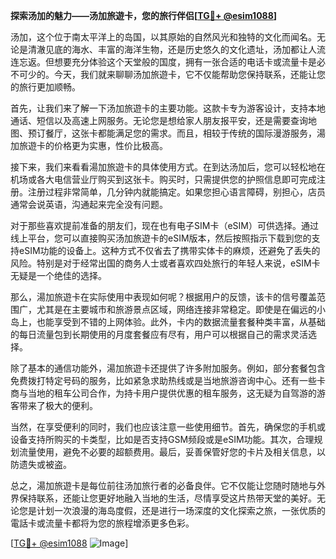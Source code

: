 **探索汤加的魅力——汤加旅遊卡，您的旅行伴侣[[TG💪+ @esim1088](https://t.me/s/esim1088)]**

汤加，这个位于南太平洋上的岛国，以其原始的自然风光和独特的文化而闻名。无论是清澈见底的海水、丰富的海洋生物，还是历史悠久的文化遗址，汤加都让人流连忘返。但想要充分体验这个天堂般的国度，拥有一张合适的电话卡或流量卡是必不可少的。今天，我们就来聊聊汤加旅遊卡，它不仅能帮助您保持联系，还能让您的旅行更加顺畅。

首先，让我们来了解一下汤加旅遊卡的主要功能。这款卡专为游客设计，支持本地通话、短信以及高速上网服务。无论您是想给家人朋友报平安，还是需要查询地图、预订餐厅，这张卡都能满足您的需求。而且，相较于传统的国际漫游服务，湯加旅遊卡的价格更为实惠，性价比极高。

接下来，我们来看看湯加旅遊卡的具体使用方式。在到达汤加后，您可以轻松地在机场或各大电信营业厅购买到这张卡。购买时，只需提供您的护照信息即可完成注册。注册过程非常简单，几分钟内就能搞定。如果您担心语言障碍，别担心，店员通常会说英语，沟通起来完全没有问题。

对于那些喜欢提前准备的朋友们，现在也有电子SIM卡（eSIM）可供选择。通过线上平台，您可以直接购买汤加旅遊卡的eSIM版本，然后按照指示下载到您的支持eSIM功能的设备上。这种方式不仅省去了携带实体卡的麻烦，还避免了丢失的风险。特别是对于经常出国的商务人士或者喜欢四处旅行的年轻人来说，eSIM卡无疑是一个绝佳的选择。

那么，湯加旅遊卡在实际使用中表现如何呢？根据用户的反馈，该卡的信号覆盖范围广，尤其是在主要城市和旅游景点区域，网络连接非常稳定。即使是在偏远的小岛上，也能享受到不错的上网体验。此外，卡内的数据流量套餐种类丰富，从基础的每日流量包到长期使用的月度套餐应有尽有，用户可以根据自己的需求灵活选择。

除了基本的通信功能外，湯加旅遊卡还提供了许多附加服务。例如，部分套餐包含免费拨打特定号码的服务，比如紧急求助热线或是当地旅游咨询中心。还有一些卡商与当地的租车公司合作，为持卡用户提供优惠的租车服务，这无疑为自驾游的游客带来了极大的便利。

当然，在享受便利的同时，我们也应该注意一些使用细节。首先，确保您的手机或设备支持所购买的卡类型，比如是否支持GSM频段或是eSIM功能。其次，合理规划流量使用，避免不必要的超额费用。最后，妥善保管好您的卡片及相关信息，以防遗失或被盗。

总之，湯加旅遊卡是每位前往汤加旅行者的必备良伴。它不仅能让您随时随地与外界保持联系，还能让您更好地融入当地的生活，尽情享受这片热带天堂的美好。无论您是计划一次浪漫的海岛度假，还是进行一场深度的文化探索之旅，一张优质的電話卡或流量卡都将为您的旅程增添更多色彩。

[[TG💪+ @esim1088](https://t.me/s/esim1088) ![Image](https://i.postimg.cc/4NQfJmqS/Snipaste-2025-05-13-00-14-12.png)]